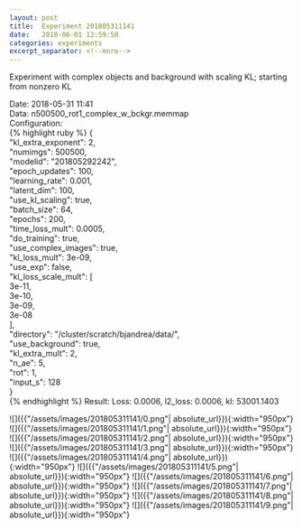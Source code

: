 ```yaml
---
layout: post
title:  Experiment 201805311141
date:   2018-06-01 12:59:50
categories: experiments
excerpt_separator: <!--more-->
---
```

Experiment with complex objects and background with scaling KL; starting from nonzero KL  

 <!--more-->
Date: 2018-05-31 11:41  
Data: n500500_rot1_complex_w_bckgr.memmap  
Configuration:   
{% highlight ruby %}
{  
    "kl_extra_exponent": 2,   
    "numimgs": 500500,   
    "modelid": "201805292242",   
    "epoch_updates": 100,   
    "learning_rate": 0.001,   
    "latent_dim": 100,   
    "use_kl_scaling": true,   
    "batch_size": 64,   
    "epochs": 200,   
    "time_loss_mult": 0.0005,   
    "do_training": true,   
    "use_complex_images": true,   
    "kl_loss_mult": 3e-09,   
    "use_exp": false,   
    "kl_loss_scale_mult": [  
        3e-11,   
        3e-10,   
        3e-09,   
        3e-08  
    ],   
    "directory": "/cluster/scratch/bjandrea/data/",   
    "use_background": true,   
    "kl_extra_mult": 2,   
    "n_ae": 5,   
    "rot": 1,   
    "input_s": 128  
}  
{% endhighlight %}
Result: Loss: 0.0006, l2_loss: 0.0006, kl: 53001.1403  

![]({{"/assets/images/201805311141/0.png"| absolute_url}}){:width="950px"}
![]({{"/assets/images/201805311141/1.png"| absolute_url}}){:width="950px"}
![]({{"/assets/images/201805311141/2.png"| absolute_url}}){:width="950px"}
![]({{"/assets/images/201805311141/3.png"| absolute_url}}){:width="950px"}
![]({{"/assets/images/201805311141/4.png"| absolute_url}}){:width="950px"}
![]({{"/assets/images/201805311141/5.png"| absolute_url}}){:width="950px"}
![]({{"/assets/images/201805311141/6.png"| absolute_url}}){:width="950px"}
![]({{"/assets/images/201805311141/7.png"| absolute_url}}){:width="950px"}
![]({{"/assets/images/201805311141/8.png"| absolute_url}}){:width="950px"}
![]({{"/assets/images/201805311141/9.png"| absolute_url}}){:width="950px"}
